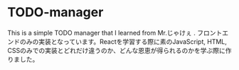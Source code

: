 # TODO-manager

This is a simple TODO manager that I learned from Mr.じゃけぇ .
フロントエンドのみの実装となっています。Reactを学習する際に素のJavaScript, HTML, CSSのみでの実装とどれだけ違うのか、どんな恩恵が得られるのかを学ぶ際に作りました。
